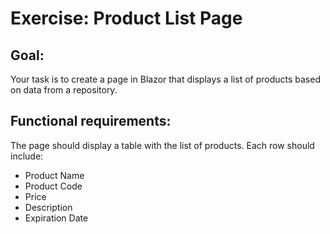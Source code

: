# Exercise: Product List Page

## Goal:
Your task is to create a page in Blazor that displays a list of products based on data from a repository.

## Functional requirements:
The page should display a table with the list of products. Each row should include:
- Product Name
- Product Code
- Price
- Description
- Expiration Date